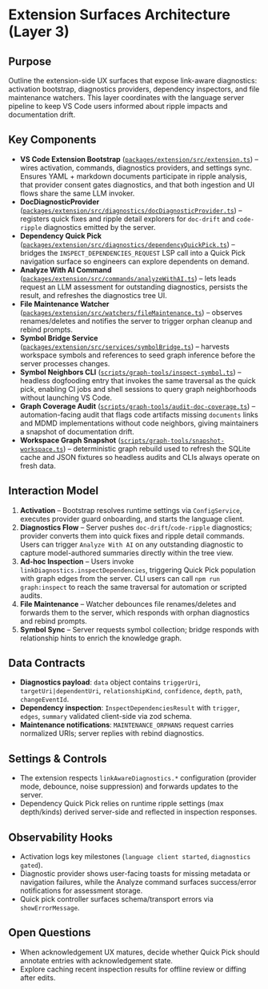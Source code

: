 # Extension Surfaces Architecture (Layer 3)

## Purpose
Outline the extension-side UX surfaces that expose link-aware diagnostics: activation bootstrap, diagnostics providers, dependency inspectors, and file maintenance watchers. This layer coordinates with the language server pipeline to keep VS Code users informed about ripple impacts and documentation drift.

## Key Components
- **VS Code Extension Bootstrap** ([`packages/extension/src/extension.ts`](../../packages/extension/src/extension.ts)) – wires activation, commands, diagnostics providers, and settings sync. Ensures YAML + markdown documents participate in ripple analysis, that provider consent gates diagnostics, and that both ingestion and UI flows share the same LLM invoker.
- **DocDiagnosticProvider** ([`packages/extension/src/diagnostics/docDiagnosticProvider.ts`](../../packages/extension/src/diagnostics/docDiagnosticProvider.ts)) – registers quick fixes and ripple detail explorers for `doc-drift` and `code-ripple` diagnostics emitted by the server.
- **Dependency Quick Pick** ([`packages/extension/src/diagnostics/dependencyQuickPick.ts`](../../packages/extension/src/diagnostics/dependencyQuickPick.ts)) – bridges the `INSPECT_DEPENDENCIES_REQUEST` LSP call into a Quick Pick navigation surface so engineers can explore dependents on demand.
- **Analyze With AI Command** ([`packages/extension/src/commands/analyzeWithAI.ts`](../../packages/extension/src/commands/analyzeWithAI.ts)) – lets leads request an LLM assessment for outstanding diagnostics, persists the result, and refreshes the diagnostics tree UI.
- **File Maintenance Watcher** ([`packages/extension/src/watchers/fileMaintenance.ts`](../../packages/extension/src/watchers/fileMaintenance.ts)) – observes renames/deletes and notifies the server to trigger orphan cleanup and rebind prompts.
- **Symbol Bridge Service** ([`packages/extension/src/services/symbolBridge.ts`](../../packages/extension/src/services/symbolBridge.ts)) – harvests workspace symbols and references to seed graph inference before the server processes changes.
- **Symbol Neighbors CLI** ([`scripts/graph-tools/inspect-symbol.ts`](../../scripts/graph-tools/inspect-symbol.ts)) – headless dogfooding entry that invokes the same traversal as the quick pick, enabling CI jobs and shell sessions to query graph neighborhoods without launching VS Code.
- **Graph Coverage Audit** ([`scripts/graph-tools/audit-doc-coverage.ts`](../../scripts/graph-tools/audit-doc-coverage.ts)) – automation-facing audit that flags code artifacts missing `documents` links and MDMD implementations without code neighbors, giving maintainers a snapshot of documentation drift.
- **Workspace Graph Snapshot** ([`scripts/graph-tools/snapshot-workspace.ts`](../../scripts/graph-tools/snapshot-workspace.ts)) – deterministic graph rebuild used to refresh the SQLite cache and JSON fixtures so headless audits and CLIs always operate on fresh data.

## Interaction Model
1. **Activation** – Bootstrap resolves runtime settings via `ConfigService`, executes provider guard onboarding, and starts the language client.
2. **Diagnostics Flow** – Server pushes `doc-drift`/`code-ripple` diagnostics; provider converts them into quick fixes and ripple detail commands. Users can trigger `Analyze With AI` on any outstanding diagnostic to capture model-authored summaries directly within the tree view.
3. **Ad-hoc Inspection** – Users invoke `linkDiagnostics.inspectDependencies`, triggering Quick Pick population with graph edges from the server. CLI users can call `npm run graph:inspect` to reach the same traversal for automation or scripted audits.
4. **File Maintenance** – Watcher debounces file renames/deletes and forwards them to the server, which responds with orphan diagnostics and rebind prompts.
5. **Symbol Sync** – Server requests symbol collection; bridge responds with relationship hints to enrich the knowledge graph.

## Data Contracts
- **Diagnostics payload**: `data` object contains `triggerUri`, `targetUri|dependentUri`, `relationshipKind`, `confidence`, `depth`, `path`, `changeEventId`.
- **Dependency inspection**: `InspectDependenciesResult` with `trigger`, `edges`, `summary` validated client-side via zod schema.
- **Maintenance notifications**: `MAINTENANCE_ORPHANS` request carries normalized URIs; server replies with rebind diagnostics.

## Settings & Controls
- The extension respects `linkAwareDiagnostics.*` configuration (provider mode, debounce, noise suppression) and forwards updates to the server.
- Dependency Quick Pick relies on runtime ripple settings (max depth/kinds) derived server-side and reflected in inspection responses.

## Observability Hooks
- Activation logs key milestones (`language client started`, `diagnostics gated`).
- Diagnostic provider shows user-facing toasts for missing metadata or navigation failures, while the Analyze command surfaces success/error notifications for assessment storage.
- Quick pick controller surfaces schema/transport errors via `showErrorMessage`.

## Open Questions
- When acknowledgement UX matures, decide whether Quick Pick should annotate entries with acknowledgement state.
- Explore caching recent inspection results for offline review or diffing after edits.
